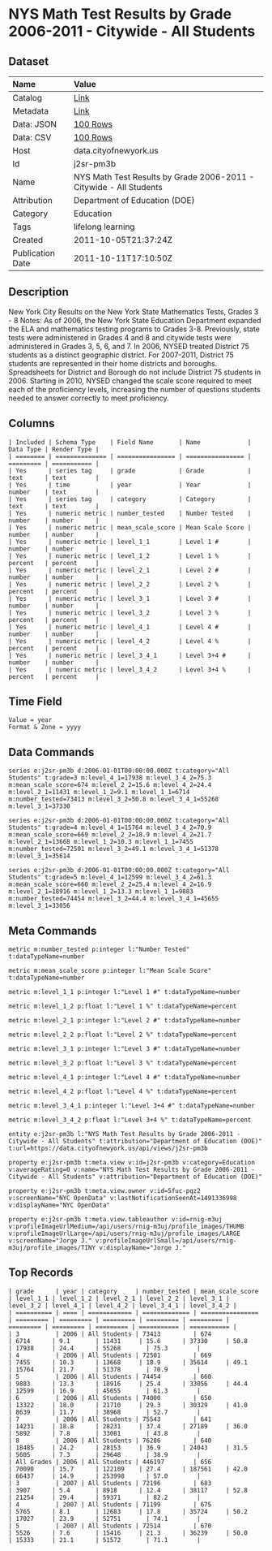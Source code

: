 # NYS Math Test Results by Grade 2006-2011 - Citywide - All Students

## Dataset

| Name | Value |
| :--- | :---- |
| Catalog | [Link](https://catalog.data.gov/dataset/nys-math-test-results-by-grade-2006-2011-citywide-all-students-fc606) |
| Metadata | [Link](https://data.cityofnewyork.us/api/views/j2sr-pm3b) |
| Data: JSON | [100 Rows](https://data.cityofnewyork.us/api/views/j2sr-pm3b/rows.json?max_rows=100) |
| Data: CSV | [100 Rows](https://data.cityofnewyork.us/api/views/j2sr-pm3b/rows.csv?max_rows=100) |
| Host | data.cityofnewyork.us |
| Id | j2sr-pm3b |
| Name | NYS Math Test Results by Grade 2006-2011 - Citywide - All Students |
| Attribution | Department of Education (DOE) |
| Category | Education |
| Tags | lifelong learning |
| Created | 2011-10-05T21:37:24Z |
| Publication Date | 2011-10-11T17:10:50Z |

## Description

New York City Results on the New York State Mathematics Tests, Grades 3 - 8
Notes:
As of 2006, the New York State Education Department expanded the ELA and mathematics testing programs to Grades 3-8. Previously, state tests were administered in Grades 4 and 8 and citywide tests were administered in Grades 3, 5, 6, and 7.
In 2006, NYSED treated District 75 students as a distinct geographic district. For 2007-2011, District 75 students are represented in their home districts and boroughs. Spreadsheets for District and Borough do not include District 75 students in 2006.
Starting in 2010, NYSED changed the scale score required to meet each of the proficiency levels, increasing the number of questions students needed to answer correctly to meet proficiency.

## Columns

```ls
| Included | Schema Type    | Field Name       | Name             | Data Type | Render Type |
| ======== | ============== | ================ | ================ | ========= | =========== |
| Yes      | series tag     | grade            | Grade            | text      | text        |
| Yes      | time           | year             | Year             | number    | text        |
| Yes      | series tag     | category         | Category         | text      | text        |
| Yes      | numeric metric | number_tested    | Number Tested    | number    | number      |
| Yes      | numeric metric | mean_scale_score | Mean Scale Score | number    | number      |
| Yes      | numeric metric | level_1_1        | Level 1 #        | number    | number      |
| Yes      | numeric metric | level_1_2        | Level 1 %        | percent   | percent     |
| Yes      | numeric metric | level_2_1        | Level 2 #        | number    | number      |
| Yes      | numeric metric | level_2_2        | Level 2 %        | percent   | percent     |
| Yes      | numeric metric | level_3_1        | Level 3 #        | number    | number      |
| Yes      | numeric metric | level_3_2        | Level 3 %        | percent   | percent     |
| Yes      | numeric metric | level_4_1        | Level 4 #        | number    | number      |
| Yes      | numeric metric | level_4_2        | Level 4 %        | percent   | percent     |
| Yes      | numeric metric | level_3_4_1      | Level 3+4 #      | number    | number      |
| Yes      | numeric metric | level_3_4_2      | Level 3+4 %      | percent   | percent     |
```

## Time Field

```ls
Value = year
Format & Zone = yyyy
```

## Data Commands

```ls
series e:j2sr-pm3b d:2006-01-01T00:00:00.000Z t:category="All Students" t:grade=3 m:level_4_1=17938 m:level_3_4_2=75.3 m:mean_scale_score=674 m:level_2_2=15.6 m:level_4_2=24.4 m:level_2_1=11431 m:level_1_2=9.1 m:level_1_1=6714 m:number_tested=73413 m:level_3_2=50.8 m:level_3_4_1=55268 m:level_3_1=37330

series e:j2sr-pm3b d:2006-01-01T00:00:00.000Z t:category="All Students" t:grade=4 m:level_4_1=15764 m:level_3_4_2=70.9 m:mean_scale_score=669 m:level_2_2=18.9 m:level_4_2=21.7 m:level_2_1=13668 m:level_1_2=10.3 m:level_1_1=7455 m:number_tested=72501 m:level_3_2=49.1 m:level_3_4_1=51378 m:level_3_1=35614

series e:j2sr-pm3b d:2006-01-01T00:00:00.000Z t:category="All Students" t:grade=5 m:level_4_1=12599 m:level_3_4_2=61.3 m:mean_scale_score=660 m:level_2_2=25.4 m:level_4_2=16.9 m:level_2_1=18916 m:level_1_2=13.3 m:level_1_1=9883 m:number_tested=74454 m:level_3_2=44.4 m:level_3_4_1=45655 m:level_3_1=33056
```

## Meta Commands

```ls
metric m:number_tested p:integer l:"Number Tested" t:dataTypeName=number

metric m:mean_scale_score p:integer l:"Mean Scale Score" t:dataTypeName=number

metric m:level_1_1 p:integer l:"Level 1 #" t:dataTypeName=number

metric m:level_1_2 p:float l:"Level 1 %" t:dataTypeName=percent

metric m:level_2_1 p:integer l:"Level 2 #" t:dataTypeName=number

metric m:level_2_2 p:float l:"Level 2 %" t:dataTypeName=percent

metric m:level_3_1 p:integer l:"Level 3 #" t:dataTypeName=number

metric m:level_3_2 p:float l:"Level 3 %" t:dataTypeName=percent

metric m:level_4_1 p:integer l:"Level 4 #" t:dataTypeName=number

metric m:level_4_2 p:float l:"Level 4 %" t:dataTypeName=percent

metric m:level_3_4_1 p:integer l:"Level 3+4 #" t:dataTypeName=number

metric m:level_3_4_2 p:float l:"Level 3+4 %" t:dataTypeName=percent

entity e:j2sr-pm3b l:"NYS Math Test Results by Grade 2006-2011 - Citywide - All Students" t:attribution="Department of Education (DOE)" t:url=https://data.cityofnewyork.us/api/views/j2sr-pm3b

property e:j2sr-pm3b t:meta.view v:id=j2sr-pm3b v:category=Education v:averageRating=0 v:name="NYS Math Test Results by Grade 2006-2011 - Citywide - All Students" v:attribution="Department of Education (DOE)"

property e:j2sr-pm3b t:meta.view.owner v:id=5fuc-pqz2 v:screenName="NYC OpenData" v:lastNotificationSeenAt=1491336998 v:displayName="NYC OpenData"

property e:j2sr-pm3b t:meta.view.tableauthor v:id=rnig-m3uj v:profileImageUrlMedium=/api/users/rnig-m3uj/profile_images/THUMB v:profileImageUrlLarge=/api/users/rnig-m3uj/profile_images/LARGE v:screenName="Jorge J." v:profileImageUrlSmall=/api/users/rnig-m3uj/profile_images/TINY v:displayName="Jorge J."
```

## Top Records

```ls
| grade      | year | category     | number_tested | mean_scale_score | level_1_1 | level_1_2 | level_2_1 | level_2_2 | level_3_1 | level_3_2 | level_4_1 | level_4_2 | level_3_4_1 | level_3_4_2 | 
| ========== | ==== | ============ | ============= | ================ | ========= | ========= | ========= | ========= | ========= | ========= | ========= | ========= | =========== | =========== | 
| 3          | 2006 | All Students | 73413         | 674              | 6714      | 9.1       | 11431     | 15.6      | 37330     | 50.8      | 17938     | 24.4      | 55268       | 75.3        | 
| 4          | 2006 | All Students | 72501         | 669              | 7455      | 10.3      | 13668     | 18.9      | 35614     | 49.1      | 15764     | 21.7      | 51378       | 70.9        | 
| 5          | 2006 | All Students | 74454         | 660              | 9883      | 13.3      | 18916     | 25.4      | 33056     | 44.4      | 12599     | 16.9      | 45655       | 61.3        | 
| 6          | 2006 | All Students | 74000         | 650              | 13322     | 18.0      | 21710     | 29.3      | 30329     | 41.0      | 8639      | 11.7      | 38968       | 52.7        | 
| 7          | 2006 | All Students | 75543         | 641              | 14231     | 18.8      | 28231     | 37.4      | 27189     | 36.0      | 5892      | 7.8       | 33081       | 43.8        | 
| 8          | 2006 | All Students | 76286         | 640              | 18485     | 24.2      | 28153     | 36.9      | 24043     | 31.5      | 5605      | 7.3       | 29648       | 38.9        | 
| All Grades | 2006 | All Students | 446197        | 656              | 70090     | 15.7      | 122109    | 27.4      | 187561    | 42.0      | 66437     | 14.9      | 253998      | 57.0        | 
| 3          | 2007 | All Students | 72196         | 683              | 3907      | 5.4       | 8918      | 12.4      | 38117     | 52.8      | 21254     | 29.4      | 59371       | 82.2        | 
| 4          | 2007 | All Students | 71199         | 675              | 5765      | 8.1       | 12683     | 17.8      | 35724     | 50.2      | 17027     | 23.9      | 52751       | 74.1        | 
| 5          | 2007 | All Students | 72514         | 670              | 5526      | 7.6       | 15416     | 21.3      | 36239     | 50.0      | 15333     | 21.1      | 51572       | 71.1        | 
```